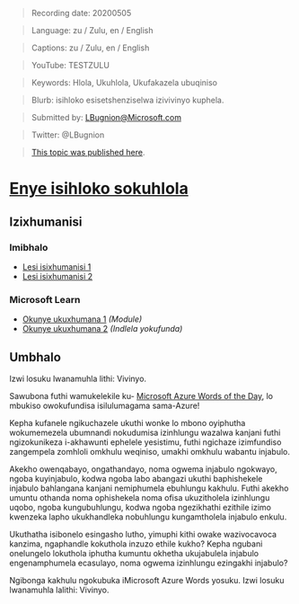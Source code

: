 > Recording date: 20200505

> Language: zu / Zulu, en / English

> Captions: zu / Zulu, en / English

> YouTube: TESTZULU

> Keywords: Hlola, Ukuhlola, Ukufakazela ubuqiniso

> Blurb: isihloko esisetshenziselwa izivivinyo kuphela.

> Submitted by: LBugnion@Microsoft.com

> Twitter: @LBugnion

> [This topic was published here](http://gslb.ch/wod-test.zu).

# [Enye isihloko sokuhlola](/topic/zu/test)

<!-- YOUTUBEEMBED -->

<!-- OTHERLANGUAGES -->

<!-- DOWNLOAD-CAPTIONS -->

## Izixhumanisi

### Imibhalo

- [Lesi isixhumanisi 1](http://gslb.ch)
- [Lesi isixhumanisi 2](http://gslb.ch)

### Microsoft Learn

- [Okunye ukuxhumana 1](http://gslb.ch) *(Module)*
- [Okunye ukuxhumana 2](http://gslb.ch) *(Indlela yokufunda)*

<!-- DOWNLOAD -->

<a id="transcript"></a>

## Umbhalo

Izwi losuku lwanamuhla lithi: Vivinyo. 

Sawubona futhi wamukelekile ku- [Microsoft Azure Words of the Day](/zu), lo mbukiso owokufundisa isilulumagama sama-Azure!

Kepha kufanele ngikuchazele ukuthi wonke lo mbono oyiphutha wokumemezela ubumnandi nokudumisa izinhlungu wazalwa kanjani futhi ngizokunikeza i-akhawunti ephelele yesistimu, futhi ngichaze izimfundiso zangempela zomhloli omkhulu weqiniso, umakhi omkhulu wabantu injabulo.

Akekho owenqabayo, ongathandayo, noma ogwema injabulo ngokwayo, ngoba kuyinjabulo, kodwa ngoba labo abangazi ukuthi baphishekele injabulo bahlangana kanjani nemiphumela ebuhlungu kakhulu. Futhi akekho umuntu othanda noma ophishekela noma ofisa ukuzitholela izinhlungu uqobo, ngoba kungubuhlungu, kodwa ngoba ngezikhathi ezithile izimo kwenzeka lapho ukukhandleka nobuhlungu kungamtholela injabulo enkulu.

Ukuthatha isibonelo esingasho lutho, yimuphi kithi owake wazivocavoca kanzima, ngaphandle kokuthola inzuzo ethile kukho? Kepha ngubani onelungelo lokuthola iphutha kumuntu okhetha ukujabulela injabulo engenamphumela ecasulayo, noma ogwema izinhlungu ezingakhi injabulo?

Ngibonga kakhulu ngokubuka iMicrosoft Azure Words yosuku. Izwi losuku lwanamuhla lalithi: Vivinyo.
